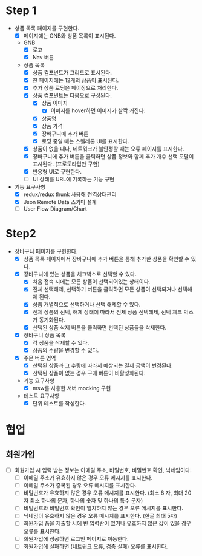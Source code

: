 # Step 1

- 상품 목록 페이지를 구현한다.
  - [x] 페이지에는 GNB와 상품 목록이 표시된다.
  - GNB
    - [x] 로고
    - [x] Nav 버튼
  - 상품 목록
    - [x] 상품 컴포넌트가 그리드로 표시된다.
    - [x] 한 페이지에는 12개의 상품이 표시된다.
    - [x] 추가 상품 로딩은 페이징으로 처리한다.
    - [x] 상품 컴포넌트는 다음으로 구성된다.
      - [x] 상품 이미지
        - [x] 이미지를 hover하면 이미지가 살짝 커진다.
      - [x] 상품명
      - [x] 상품 가격
      - [x] 장바구니에 추가 버튼
      - [x] 로딩 중일 때는 스켈레톤 UI를 표시한다.
    - [x] 상품이 없을 때나, 네트워크가 불안정할 때는 오류 페이지를 표시한다.
    - [x] 장바구니에 추가 버튼을 클릭하면 상품 정보와 함께 추가 개수 선택 모달이 표시된다. (프로토타입만 구현)
    - [x] 반응형 UI로 구현한다.
    - [ ] UI 상태를 URL에 기록하는 기능 구현
- 기능 요구사항
  - [x] redux/redux thunk 사용해 전역상태관리
  - [x] Json Remote Data 스키마 설계
  - [ ] User Flow Diagram/Chart

# Step2

- 장바구니 페이지를 구현한다.
  - [x] 상품 목록 페이지에서 장바구니에 추가 버튼을 통해 추가한 상품을 확인할 수 있다.
  - [x] 장바구니에 있는 상품을 체크박스로 선택할 수 있다.
    - [x] 처음 접속 시에는 모든 상품이 선택되어있는 상태이다.
    - [x] 전체 선택해제, 선택하기 버튼을 클릭하면 모든 상품이 선택되거나 선택해제 된다.
    - [x] 상품 개별적으로 선택하거나 선택 해제할 수 있다.
    - [x] 전체 상품의 선택, 해제 상태에 따라서 전체 상품 선택해제, 선택 체크 박스가 동기화된다.
    - [x] 선택된 상품 삭제 버튼을 클릭하면 선택된 상품들을 삭제한다.
  - [x] 장바구니 상품 목록
    - [x] 각 상품을 삭제할 수 있다.
    - [x] 상품의 수량을 변경할 수 있다.
  - [x] 주문 버튼 영역
    - [x] 선택된 상품과 그 수량에 따라서 예상되는 결제 금액이 변경된다.
    - [x] 선택된 상품이 없는 경우 구매 버튼이 비활성화된다.
  - 기능 요구사항
    - [x] msw를 사용한 서버 mocking 구현
  - 테스트 요구사항
    - [x] 단위 테스트를 작성한다.

# 협업

## 회원가입

- [ ] 회원가입 시 입력 받는 정보는 이메일 주소, 비밀번호, 비밀번호 확인, 닉네임이다.
  - [ ] 이메일 주소가 유효하지 않은 경우 오류 메시지를 표시한다.
  - [ ] 이메일 주소가 중복된 경우 오류 메시지를 표시한다.
  - [ ] 비밀번호가 유효하지 않은 경우 오류 메시지를 표시한다. (최소 8 자, 최대 20 자 최소 하나의 문자, 하나의 숫자 및 하나의 특수 문자)
  - [ ] 비밀번호와 비밀번호 확인이 일치하지 않는 경우 오류 메시지를 표시한다.
  - [ ] 닉네임이 유효하지 않은 경우 오류 메시지를 표시한다. (한글 최대 5자)
  - [ ] 회원가입 폼을 제출할 시에 빈 입력란이 있거나 유효하지 않은 값이 있을 경우 오류를 표시한다.
  - [ ] 회원가입에 성공하면 로그인 페이지로 이동한다.
  - [ ] 회원가입에 실패하면 (네트워크 오류, 검증 실패) 오류를 표시한다.

